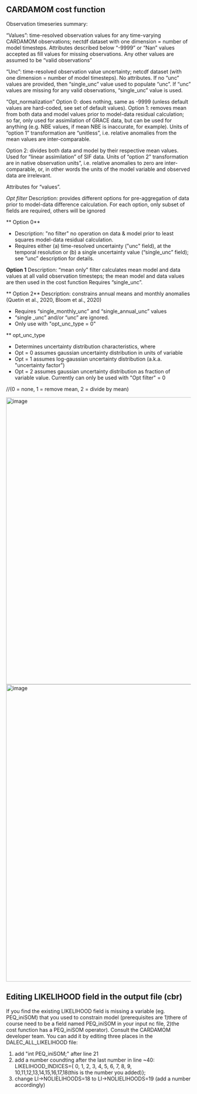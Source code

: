 

## CARDAMOM cost function <a name="cardamom-cost-function"/>

Observation timeseries summary:

“Values”:
time-resolved observation values for any time-varying CARDAMOM observations;
nectdf dataset with one dimension = number of model timesteps.
Attributes described below
“-9999” or “Nan” values accepted as fill values for missing observations.
Any other values are assumed to be “valid observations”

“Unc”:
 time-resolved observation value uncertainty;
netcdf dataset (with one dimension = number of model timesteps).
No attributes.
If no “unc” values are provided, then “single_unc” value used to populate “unc”.
If “unc” values are missing for any valid observations, “single_unc” value is used.


“Opt_normalization”
Option 0: does nothing, same as -9999 (unless default values are hard-coded, see set of default values).
Option 1: removes mean from both data and model values prior to model-data residual calculation; so far, only used for assimilation of GRACE data, but can be used for anything (e.g. NBE values, if mean NBE is inaccurate, for example). Units of “option 1” transformation are “unitless”, i.e. relative anomalies from the mean values are inter-comparable.

Option 2: divides both data and model by their respective mean values. Used for “linear assimilation” of SIF data. Units of “option 2” transformation are in native observation units”, i.e. relative anomalies to zero are inter-comparable, or, in other words the units of the model variable and observed data are irrelevant.


Attributes for “values”.


 *Opt filter*
 Description: provides different options for pre-aggregation of data prior to model-data difference calculation. For each option, only subset of fields are required, others will be ignored

** Option 0**
 - Description: "no filter" no operation on data & model prior to least squares model-data residual calculation.
 - Requires either (a) time-resolved uncertainty ("unc" field), at the temporal resolution or (b) a single uncertainty value (“single_unc” field); see “unc” description for details.


**Option 1**
Description: “mean only” filter calculates mean model and data values at all valid observation timesteps; the mean model and data values are then used in the cost function
Requires “single_unc”.

** Option 2**
Description: constrains annual means and monthly anomalies (Quetin et al., 2020, Bloom et al., 2020)
- Requires “single_monthly_unc” and “single_annual_unc” values
- “single _unc” and/or “unc” are ignored.
- Only use with "opt_unc_type = 0"


** opt_unc_type
 - Determines uncertainty distribution characteristics, where
 - Opt = 0 assumes gaussian uncertainty distribution in units of variable
 - Opt = 1 assumes log-gaussian uncertainty distribution (a.k.a. "uncertainty factor")
 - Opt = 2 assumes gaussian uncertainty distribution as fraction of variable value.
   Currently can only be used with "Opt filter" = 0


 //(0 = none, 1 = remove mean, 2 = divide by mean)


 <img width="782" alt="image" src="https://user-images.githubusercontent.com/23563444/160677023-99e0b654-e69d-49ae-96d2-caaa42d95ccc.png">


 <img width="810" alt="image" src="https://user-images.githubusercontent.com/23563444/170361246-82ad29e5-fb9f-4efb-85a5-959576a64d27.png">


## Editing LIKELIHOOD field in the output file (cbr)

If you find the existing LIKELIHOOD field is missing a variable (eg. PEQ_iniSOM) that you used to constrain model (prerequisites are 1)there of course need to be a field named PEQ_iniSOM in your input nc file, 2)the cost function has a PEQ_iniSOM operator). Consult the CARDAMOM developer team. You can add it by editing three places in the DALEC_ALL_LIKELIHOOD file:

1) add "int PEQ_iniSOM;" after line 21
2) add a number coundting after the last number in line ~40: LIKELIHOOD_INDICES={
     0, 1, 2, 3, 4, 5, 6, 7, 8, 9,
    10,11,12,13,14,15,16,17,18(this is the number you added)};
3) change LI->NOLIELIHOODS=18 to LI->NOLIELIHOODS=19 (add a number accordingly)
